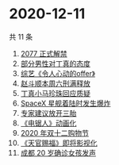 # 2020-12-11

共 11 条

<!-- BEGIN -->
<!-- 最后更新时间 Fri Dec 11 2020 11:04:45 GMT+0800 (CST) -->
1. [2077 正式解禁](https://www.zhihu.com/search?q=赛博朋克2077)
1. [部分男性对丁真的态度](https://www.zhihu.com/search?q=丁真)
1. [综艺《令人心动的offer》](https://www.zhihu.com/search?q=令人心动的offer)
1. [赵斗顺本周六刑满释放](https://www.zhihu.com/search?q=素媛案)
1. [丁真小马珍珠回应质疑](https://www.zhihu.com/search?q=丁真小马)
1. [SpaceX 星舰着陆时发生爆炸](https://www.zhihu.com/search?q=spacex)
1. [专家建议放开三胎](https://www.zhihu.com/search?q=三胎)
1. [《电锯人》动画化](https://www.zhihu.com/search?q=电锯人)
1. [2020 年双十二购物节](https://www.zhihu.com/search?q=双十二)
1. [《天官赐福》即将影视化](https://www.zhihu.com/search?q=天官赐福)
1. [成都 20 岁确诊女孩发声](https://www.zhihu.com/search?q=成都孙女)
<!-- END -->
